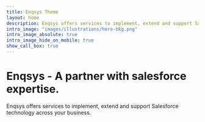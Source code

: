 ```yaml
---
title: Enqsys Theme
layout: home
description: Enqsys offers services to implement, extend and support Salesforce technology across your business.
intro_image: "images/illustrations/hero-bkg.png"
intro_image_absolute: true
intro_image_hide_on_mobile: true
show_call_box: true
---
```


# Enqsys - A partner with salesforce expertise. 

Enqsys offers services to implement, extend and support Salesforce technology across your business.
